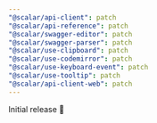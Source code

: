 ```yaml
---
"@scalar/api-client": patch
"@scalar/api-reference": patch
"@scalar/swagger-editor": patch
"@scalar/swagger-parser": patch
"@scalar/use-clipboard": patch
"@scalar/use-codemirror": patch
"@scalar/use-keyboard-event": patch
"@scalar/use-tooltip": patch
"@scalar/api-client-web": patch
---
```


Initial release 👀
